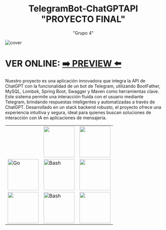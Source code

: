 <div align="center">
  <h1>
      TelegramBot-ChatGPTAPI "PROYECTO FINAL"
  </h1> 
  "Grupo 4"
</div>



![cover](https://github.com/user-attachments/assets/9e61c141-7162-4856-8e49-e5032c4c1474)

# VER ONLINE: [:arrow_right: PREVIEW :arrow_left:](https://airman-project.vercel.app/) 

  
  
 Nuestro proyecto es una aplicación innovadora que integra la API de ChatGPT con la funcionalidad de un bot de Telegram, utilizando BootFather, MySQL, Lombok, Spring Boot, Swagger y Maven como herramientas clave. Este sistema permite una interacción fluida con el usuario mediante Telegram, brindando respuestas inteligentes y automatizadas a través de ChatGPT. Desarrollado en un stack backend robusto, el proyecto ofrece una experiencia intuitiva y segura, ideal para quienes buscan soluciones de interacción con IA en aplicaciones de mensajería.



<table align="center">
  
  </tr>
    <td>
      <a href="#">
        <img alt="" src="https://github.com/user-attachments/assets/26143db6-a205-43d2-9147-3d71813ad958">
      </a>
    </td>
    <td>
      <a href="#">
        <img alt="" src="https://github.com/user-attachments/assets/986da5b2-2c1d-478d-b88f-668edd319359" width="100">
      </a>
    </td>
     <td>
      <a href="#">
        <img alt="" src="https://github.com/user-attachments/assets/0aff50f5-8d21-46a5-8b02-5a1711cb14c0" width="100">
      </a>
    </td>
    </td>
      
  </tr>
  
  </tr>
    <td>
      <a href="#">
        <img alt="Go" src="https://github.com/user-attachments/assets/b9ac54b2-93bd-4da8-8990-507c1f5d4282" width="100">
      </a>
    </td>
    <td>
      <a href="#">
        <img alt="Bash" src="https://github.com/user-attachments/assets/9ad1aea5-da17-4927-84b7-7155290f0f57" width="100">
      </a>
    </td>
     <td>
      <a href="#">
        <img alt="" src="https://logovtor.com/wp-content/uploads/2020/10/vercel-inc-logo-vector.png" width="100">
      </a>
    </td>
    </td>
       
  </tr>
  
  </tr>
    <td>
      <a href="#">
        <img alt="" src="https://github.com/user-attachments/assets/e1e40d8c-59ef-4807-b7e3-66dce61a2988" width="100">
      </a>
    </td>
    <td>
      <a href="#">
        <img alt="Bash" src="https://github.com/user-attachments/assets/e9456f50-97a7-48bd-8474-da490f8bbd13" width="100">
      </a>
    </td>
     <td>
      <a href="#">
        <img alt="" src="https://github.com/user-attachments/assets/f039df30-2298-429c-b153-a1cd9671095e" width="100">
      </a>
    </td>
    </td>
       
  </tr>
  
</table>
